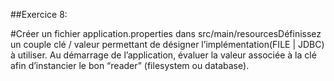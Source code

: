 ##Exercice 8:

#Créer un fichier application.properties dans src/main/resourcesDéfinissez 
un couple clé / valeur permettant de désigner l’implémentation(FILE | JDBC) à 
utiliser.
Au démarrage de l’application, évaluer la valeur associée à la clé 
afin d’instancier le bon “reader” (filesystem ou database).

